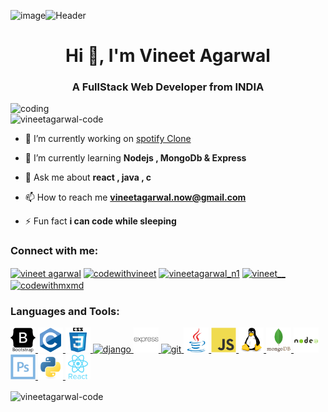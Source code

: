 ![image](https://github.com/VineeTagarwaL-code/VineeTagarwaL-code/assets/91052168/6bb85283-1df1-492d-b142-49114de273a6)![Header](https://repository-images.githubusercontent.com/588181932/e36ec678-7984-4cdd-8e4c-a3932772ff8e)
<h1 align="center">Hi 👋, I'm Vineet Agarwal</h1>
<h3 align="center">A FullStack Web Developer from INDIA</h3>
<img align="left" alt="coding" width="400" src="https://www.google.com/url?sa=i&url=https%3A%2F%2Fsimpletexting.com%2Fblog%2Fhow-to-use-gifs-in-text-messages%2F&psig=AOvVaw1ToXX39ZmfAGbXnJ4wHH_O&ust=1692335094223000&source=images&cd=vfe&opi=89978449&ved=0CBAQjRxqFwoTCNih1tH14oADFQAAAAAdAAAAABAK">
<p align="left"> <img src="https://komarev.com/ghpvc/?username=vineetagarwal-code&label=Profile%20views&color=0e75b6&style=flat" alt="vineetagarwal-code" /> </p>

- 🔭 I’m currently working on [spotify Clone](https://spotifiey.netlify.app/)

- 🌱 I’m currently learning **Nodejs , MongoDb & Express**

- 💬 Ask me about **react , java , c**

- 📫 How to reach me **vineetagarwal.now@gmail.com**

- ⚡ Fun fact **i can code while sleeping**

<h3 align="left">Connect with me:</h3>
<p align="left">
<a href="https://linkedin.com/in/vineet agarwal" target="blank"><img align="center" src="https://raw.githubusercontent.com/rahuldkjain/github-profile-readme-generator/master/src/images/icons/Social/linked-in-alt.svg" alt="vineet agarwal" height="30" width="40" /></a>
<a href="https://instagram.com/codewithvineet" target="blank"><img align="center" src="https://raw.githubusercontent.com/rahuldkjain/github-profile-readme-generator/master/src/images/icons/Social/instagram.svg" alt="codewithvineet" height="30" width="40" /></a>
<a href="https://www.hackerrank.com/vineetagarwal_n1" target="blank"><img align="center" src="https://raw.githubusercontent.com/rahuldkjain/github-profile-readme-generator/master/src/images/icons/Social/hackerrank.svg" alt="vineetagarwal_n1" height="30" width="40" /></a>
<a href="https://www.leetcode.com/vineet__" target="blank"><img align="center" src="https://raw.githubusercontent.com/rahuldkjain/github-profile-readme-generator/master/src/images/icons/Social/leet-code.svg" alt="vineet__" height="30" width="40" /></a>
<a href="https://auth.geeksforgeeks.org/user/codewithmxmd" target="blank"><img align="center" src="https://raw.githubusercontent.com/rahuldkjain/github-profile-readme-generator/master/src/images/icons/Social/geeks-for-geeks.svg" alt="codewithmxmd" height="30" width="40" /></a>
</p>

<h3 align="left">Languages and Tools:</h3>
<p align="left"> <a href="https://getbootstrap.com" target="_blank" rel="noreferrer"> <img src="https://raw.githubusercontent.com/devicons/devicon/master/icons/bootstrap/bootstrap-plain-wordmark.svg" alt="bootstrap" width="40" height="40"/> </a> <a href="https://www.cprogramming.com/" target="_blank" rel="noreferrer"> <img src="https://raw.githubusercontent.com/devicons/devicon/master/icons/c/c-original.svg" alt="c" width="40" height="40"/> </a> <a href="https://www.w3schools.com/css/" target="_blank" rel="noreferrer"> <img src="https://raw.githubusercontent.com/devicons/devicon/master/icons/css3/css3-original-wordmark.svg" alt="css3" width="40" height="40"/> </a> <a href="https://www.djangoproject.com/" target="_blank" rel="noreferrer"> <img src="https://cdn.worldvectorlogo.com/logos/django.svg" alt="django" width="40" height="40"/> </a> <a href="https://expressjs.com" target="_blank" rel="noreferrer"> <img src="https://raw.githubusercontent.com/devicons/devicon/master/icons/express/express-original-wordmark.svg" alt="express" width="40" height="40"/> </a> <a href="https://git-scm.com/" target="_blank" rel="noreferrer"> <img src="https://www.vectorlogo.zone/logos/git-scm/git-scm-icon.svg" alt="git" width="40" height="40"/> </a> <a href="https://www.java.com" target="_blank" rel="noreferrer"> <img src="https://raw.githubusercontent.com/devicons/devicon/master/icons/java/java-original.svg" alt="java" width="40" height="40"/> </a> <a href="https://developer.mozilla.org/en-US/docs/Web/JavaScript" target="_blank" rel="noreferrer"> <img src="https://raw.githubusercontent.com/devicons/devicon/master/icons/javascript/javascript-original.svg" alt="javascript" width="40" height="40"/> </a> <a href="https://www.linux.org/" target="_blank" rel="noreferrer"> <img src="https://raw.githubusercontent.com/devicons/devicon/master/icons/linux/linux-original.svg" alt="linux" width="40" height="40"/> </a> <a href="https://www.mongodb.com/" target="_blank" rel="noreferrer"> <img src="https://raw.githubusercontent.com/devicons/devicon/master/icons/mongodb/mongodb-original-wordmark.svg" alt="mongodb" width="40" height="40"/> </a> <a href="https://nodejs.org" target="_blank" rel="noreferrer"> <img src="https://raw.githubusercontent.com/devicons/devicon/master/icons/nodejs/nodejs-original-wordmark.svg" alt="nodejs" width="40" height="40"/> </a> <a href="https://www.photoshop.com/en" target="_blank" rel="noreferrer"> <img src="https://raw.githubusercontent.com/devicons/devicon/master/icons/photoshop/photoshop-line.svg" alt="photoshop" width="40" height="40"/> </a> <a href="https://www.python.org" target="_blank" rel="noreferrer"> <img src="https://raw.githubusercontent.com/devicons/devicon/master/icons/python/python-original.svg" alt="python" width="40" height="40"/> </a> <a href="https://reactjs.org/" target="_blank" rel="noreferrer"> <img src="https://raw.githubusercontent.com/devicons/devicon/master/icons/react/react-original-wordmark.svg" alt="react" width="40" height="40"/> </a> </p>

<p><img align="center" src="https://github-readme-stats.vercel.app/api/top-langs?username=vineetagarwal-code&show_icons=true&locale=en&layout=compact" alt="vineetagarwal-code" /></p>

